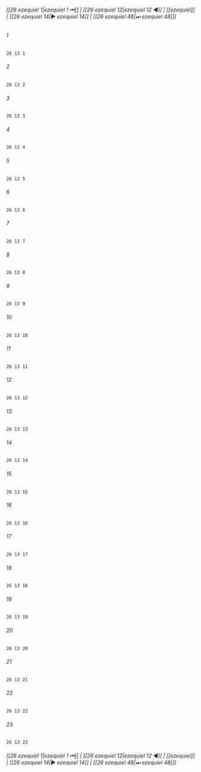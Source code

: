 
###### [[26 ezequiel 1|ezequiel 1 ⏮]] | [[26 ezequiel 12|ezequiel 12 ◀]] | [[ezequiel]] | [[26 ezequiel 14|▶ ezequiel 14]] | [[26 ezequiel 48|⏭ ezequiel 48|]]

###### 1
``` verse
26 13 1 
```
###### 2
``` verse
26 13 2 
```
###### 3
``` verse
26 13 3 
```
###### 4
``` verse
26 13 4 
```
###### 5
``` verse
26 13 5 
```
###### 6
``` verse
26 13 6 
```
###### 7
``` verse
26 13 7 
```
###### 8
``` verse
26 13 8 
```
###### 9
``` verse
26 13 9 
```
###### 10
``` verse
26 13 10 
```
###### 11
``` verse
26 13 11 
```
###### 12
``` verse
26 13 12 
```
###### 13
``` verse
26 13 13 
```
###### 14
``` verse
26 13 14 
```
###### 15
``` verse
26 13 15 
```
###### 16
``` verse
26 13 16 
```
###### 17
``` verse
26 13 17 
```
###### 18
``` verse
26 13 18 
```
###### 19
``` verse
26 13 19 
```
###### 20
``` verse
26 13 20 
```
###### 21
``` verse
26 13 21 
```
###### 22
``` verse
26 13 22 
```
###### 23
``` verse
26 13 23 
```

###### [[26 ezequiel 1|ezequiel 1 ⏮]] | [[26 ezequiel 12|ezequiel 12 ◀]] | [[ezequiel]] | [[26 ezequiel 14|▶ ezequiel 14]] | [[26 ezequiel 48|⏭ ezequiel 48|]]

